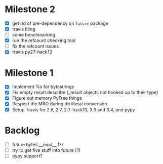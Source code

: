 Milestone 2
===========
- [x] get rid of pre-dependency on `future` package
- [x] travis bling
- [ ] some benchmarking
- [x] run the refcount checking tool
- [ ] fix the refcount issues
- [x] travis py27-hack13

Milestone 1
===========
- [x] Implement %s for bytestrings
- [x] Fix empty result.describe (\_result objects not hooked up to their type)
- [x] Figure out memory PyFree things
- [x] Respect the MRO during db literal conversion
- [x] Setup Travis for 2.6, 2.7, 2.7-hack13, 3.3 and 3.4, and pypy

Backlog
=======
- [ ] future bytes.\_\_mod\_\_ (?)
- [ ] try to get five stuff into future (?)
- [ ] pypy support?
